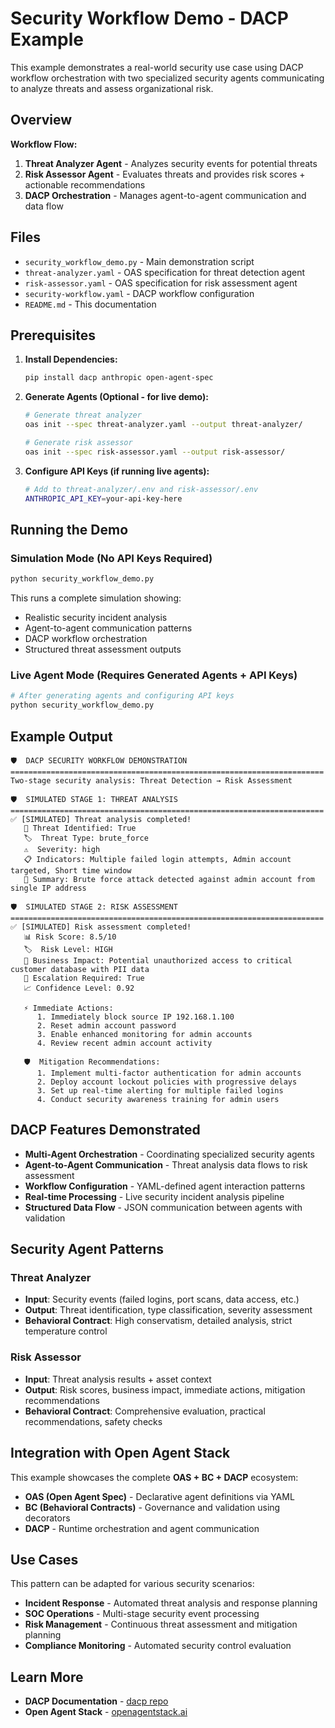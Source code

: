 # Security Workflow Demo - DACP Example

This example demonstrates a real-world security use case using DACP workflow orchestration with two specialized security agents communicating to analyze threats and assess organizational risk.

## Overview

**Workflow Flow:**
1. **Threat Analyzer Agent** - Analyzes security events for potential threats
2. **Risk Assessor Agent** - Evaluates threats and provides risk scores + actionable recommendations
3. **DACP Orchestration** - Manages agent-to-agent communication and data flow

## Files

- `security_workflow_demo.py` - Main demonstration script
- `threat-analyzer.yaml` - OAS specification for threat detection agent
- `risk-assessor.yaml` - OAS specification for risk assessment agent  
- `security-workflow.yaml` - DACP workflow configuration
- `README.md` - This documentation

## Prerequisites

1. **Install Dependencies:**
   ```bash
   pip install dacp anthropic open-agent-spec
   ```

2. **Generate Agents (Optional - for live demo):**
   ```bash
   # Generate threat analyzer
   oas init --spec threat-analyzer.yaml --output threat-analyzer/
   
   # Generate risk assessor
   oas init --spec risk-assessor.yaml --output risk-assessor/
   ```

3. **Configure API Keys (if running live agents):**
   ```bash
   # Add to threat-analyzer/.env and risk-assessor/.env
   ANTHROPIC_API_KEY=your-api-key-here
   ```

## Running the Demo

### Simulation Mode (No API Keys Required)
```bash
python security_workflow_demo.py
```

This runs a complete simulation showing:
- Realistic security incident analysis
- Agent-to-agent communication patterns
- DACP workflow orchestration
- Structured threat assessment outputs

### Live Agent Mode (Requires Generated Agents + API Keys)
```bash
# After generating agents and configuring API keys
python security_workflow_demo.py
```

## Example Output

```
🛡️  DACP SECURITY WORKFLOW DEMONSTRATION
======================================================================
Two-stage security analysis: Threat Detection → Risk Assessment

🛡️  SIMULATED STAGE 1: THREAT ANALYSIS
======================================================================
✅ [SIMULATED] Threat analysis completed!
   🚨 Threat Identified: True
   🏷️  Threat Type: brute_force
   ⚠️  Severity: high
   📋 Indicators: Multiple failed login attempts, Admin account targeted, Short time window
   📝 Summary: Brute force attack detected against admin account from single IP address

🛡️  SIMULATED STAGE 2: RISK ASSESSMENT
======================================================================
✅ [SIMULATED] Risk assessment completed!
   📊 Risk Score: 8.5/10
   🏷️  Risk Level: HIGH
   💼 Business Impact: Potential unauthorized access to critical customer database with PII data
   🚨 Escalation Required: True
   📈 Confidence Level: 0.92

   ⚡ Immediate Actions:
      1. Immediately block source IP 192.168.1.100
      2. Reset admin account password
      3. Enable enhanced monitoring for admin accounts
      4. Review recent admin account activity

   🛡️  Mitigation Recommendations:
      1. Implement multi-factor authentication for admin accounts
      2. Deploy account lockout policies with progressive delays
      3. Set up real-time alerting for multiple failed logins
      4. Conduct security awareness training for admin users
```

## DACP Features Demonstrated

- **Multi-Agent Orchestration** - Coordinating specialized security agents
- **Agent-to-Agent Communication** - Threat analysis data flows to risk assessment
- **Workflow Configuration** - YAML-defined agent interaction patterns
- **Real-time Processing** - Live security incident analysis pipeline
- **Structured Data Flow** - JSON communication between agents with validation

## Security Agent Patterns

### Threat Analyzer
- **Input**: Security events (failed logins, port scans, data access, etc.)
- **Output**: Threat identification, type classification, severity assessment
- **Behavioral Contract**: High conservatism, detailed analysis, strict temperature control

### Risk Assessor  
- **Input**: Threat analysis results + asset context
- **Output**: Risk scores, business impact, immediate actions, mitigation recommendations
- **Behavioral Contract**: Comprehensive evaluation, practical recommendations, safety checks

## Integration with Open Agent Stack

This example showcases the complete **OAS + BC + DACP** ecosystem:

- **OAS (Open Agent Spec)** - Declarative agent definitions via YAML
- **BC (Behavioral Contracts)** - Governance and validation using decorators  
- **DACP** - Runtime orchestration and agent communication

## Use Cases

This pattern can be adapted for various security scenarios:

- **Incident Response** - Automated threat analysis and response planning
- **SOC Operations** - Multi-stage security event processing
- **Risk Management** - Continuous threat assessment and mitigation planning
- **Compliance Monitoring** - Automated security control evaluation

## Learn More

- **DACP Documentation** - [dacp repo](https://github.com/aswhitehouse/dacp)
- **Open Agent Stack** - [openagentstack.ai](https://openagentstack.ai)